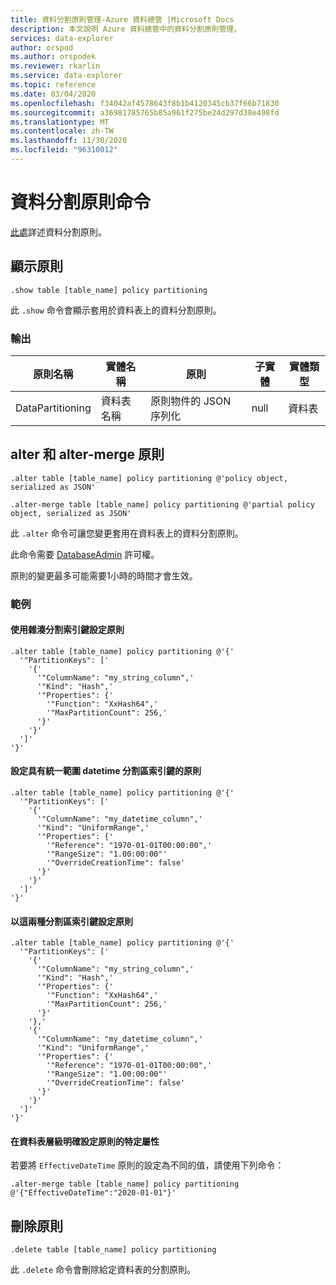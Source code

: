 ```yaml
---
title: 資料分割原則管理-Azure 資料總管 |Microsoft Docs
description: 本文說明 Azure 資料總管中的資料分割原則管理。
services: data-explorer
author: orspod
ms.author: orspodek
ms.reviewer: rkarlin
ms.service: data-explorer
ms.topic: reference
ms.date: 03/04/2020
ms.openlocfilehash: f34042af4578643f8b1b4120345cb37f66b71830
ms.sourcegitcommit: a36981785765b85a961f275be24d297d38e498fd
ms.translationtype: MT
ms.contentlocale: zh-TW
ms.lasthandoff: 11/30/2020
ms.locfileid: "96310012"
---
```

# <a name="partitioning-policy-command"></a>資料分割原則命令

[此處](../management/partitioningpolicy.md)詳述資料分割原則。

## <a name="show-policy"></a>顯示原則

```kusto
.show table [table_name] policy partitioning
```

此 `.show` 命令會顯示套用於資料表上的資料分割原則。

### <a name="output"></a>輸出

|原則名稱 | 實體名稱 | 原則 | 子實體 | 實體類型
|---|---|---|---|---
|DataPartitioning | 資料表名稱 | 原則物件的 JSON 序列化 | null | 資料表

## <a name="alter-and-alter-merge-policy"></a>alter 和 alter-merge 原則

```kusto
.alter table [table_name] policy partitioning @'policy object, serialized as JSON'

.alter-merge table [table_name] policy partitioning @'partial policy object, serialized as JSON'
```

此 `.alter` 命令可讓您變更套用在資料表上的資料分割原則。

此命令需要 [DatabaseAdmin](access-control/role-based-authorization.md) 許可權。

原則的變更最多可能需要1小時的時間才會生效。

### <a name="examples"></a>範例

#### <a name="setting-a-policy-with-a-hash-partition-key"></a>使用雜湊分割索引鍵設定原則

```kusto
.alter table [table_name] policy partitioning @'{'
  '"PartitionKeys": ['
    '{'
      '"ColumnName": "my_string_column",'
      '"Kind": "Hash",'
      '"Properties": {'
        '"Function": "XxHash64",'
        '"MaxPartitionCount": 256,'
      '}'
    '}'
  ']'
'}'
```

#### <a name="setting-a-policy-with-a-uniform-range-datetime-partition-key"></a>設定具有統一範圍 datetime 分割區索引鍵的原則

```kusto
.alter table [table_name] policy partitioning @'{'
  '"PartitionKeys": ['
    '{'
      '"ColumnName": "my_datetime_column",'
      '"Kind": "UniformRange",'
      '"Properties": {'
        '"Reference": "1970-01-01T00:00:00",'
        '"RangeSize": "1.00:00:00"'
        '"OverrideCreationTime": false'
      '}'
    '}'
  ']'
'}'
```

#### <a name="setting-a-policy-with-both-kinds-of-partition-keys"></a>以這兩種分割區索引鍵設定原則

```kusto
.alter table [table_name] policy partitioning @'{'
  '"PartitionKeys": ['
    '{'
      '"ColumnName": "my_string_column",'
      '"Kind": "Hash",'
      '"Properties": {'
        '"Function": "XxHash64",'
        '"MaxPartitionCount": 256,'
      '}'
    '},'
    '{'
      '"ColumnName": "my_datetime_column",'
      '"Kind": "UniformRange",'
      '"Properties": {'
        '"Reference": "1970-01-01T00:00:00",'
        '"RangeSize": "1.00:00:00"'
        '"OverrideCreationTime": false'
      '}'
    '}'
  ']'
'}'
```

#### <a name="setting-a-specific-property-of-the-policy-explicitly-at-table-level"></a>在資料表層級明確設定原則的特定屬性

若要將 `EffectiveDateTime` 原則的設定為不同的值，請使用下列命令：

```kusto
.alter-merge table [table_name] policy partitioning @'{"EffectiveDateTime":"2020-01-01"}'
```

## <a name="delete-policy"></a>刪除原則

```kusto
.delete table [table_name] policy partitioning
```

此 `.delete` 命令會刪除給定資料表的分割原則。
